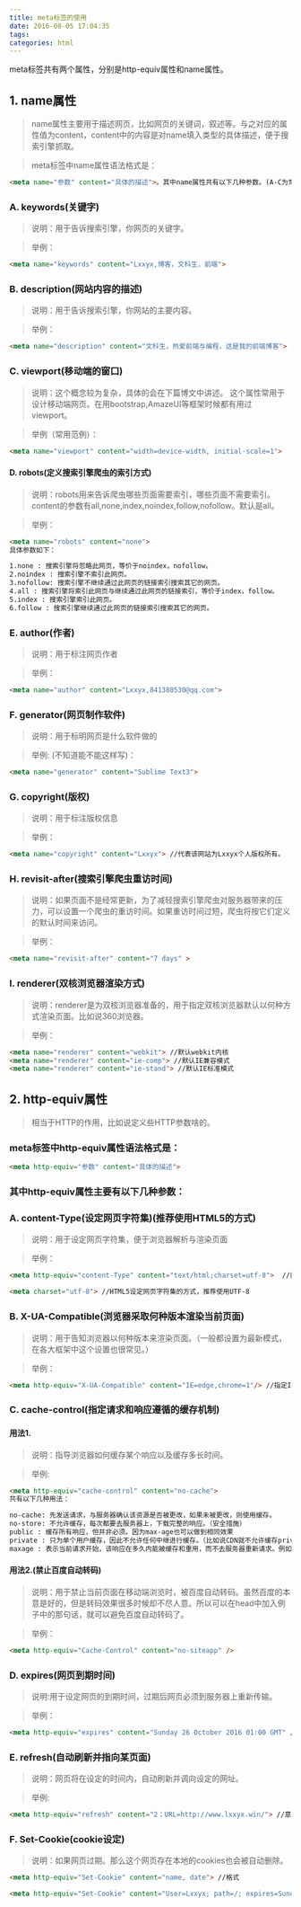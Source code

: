 ```yaml
---
title: meta标签的使用
date: 2016-08-05 17:04:35
tags:
categories: html
---
```


meta标签共有两个属性，分别是http-equiv属性和name属性。

<!-- more -->

## 1. name属性
>name属性主要用于描述网页，比如网页的关键词，叙述等。与之对应的属性值为content，content中的内容是对name填入类型的具体描述，便于搜索引擎抓取。

>meta标签中name属性语法格式是：

```html
<meta name="参数" content="具体的描述">。其中name属性共有以下几种参数。(A-C为常用属性)
```
### A. keywords(关键字)

> 说明：用于告诉搜索引擎，你网页的关键字。

>举例：

```html
<meta name="keywords" content="Lxxyx,博客，文科生，前端">
```
### B. description(网站内容的描述)
>说明：用于告诉搜索引擎，你网站的主要内容。

>举例：

```html
<meta name="description" content="文科生，热爱前端与编程，这是我的前端博客">
```
### C. viewport(移动端的窗口)

>说明：这个概念较为复杂，具体的会在下篇博文中讲述。
这个属性常用于设计移动端网页。在用bootstrap,AmazeUI等框架时候都有用过viewport。

>举例（常用范例）：

```html
<meta name="viewport" content="width=device-width, initial-scale=1">
```
#### D. robots(定义搜索引擎爬虫的索引方式)

>说明：robots用来告诉爬虫哪些页面需要索引，哪些页面不需要索引。
content的参数有all,none,index,noindex,follow,nofollow。默认是all。

>举例：

```html
<meta name="robots" content="none">
具体参数如下：

1.none : 搜索引擎将忽略此网页，等价于noindex，nofollow。
2.noindex : 搜索引擎不索引此网页。
3.nofollow: 搜索引擎不继续通过此网页的链接索引搜索其它的网页。
4.all : 搜索引擎将索引此网页与继续通过此网页的链接索引，等价于index，follow。
5.index : 搜索引擎索引此网页。
6.follow : 搜索引擎继续通过此网页的链接索引搜索其它的网页。
```
### E. author(作者)

>说明：用于标注网页作者

>举例：

```html
<meta name="author" content="Lxxyx,841380530@qq.com">
```

### F. generator(网页制作软件)

>说明：用于标明网页是什么软件做的

>举例: (不知道能不能这样写)：

```html
<meta name="generator" content="Sublime Text3">
```

### G. copyright(版权)
>说明：用于标注版权信息

>举例：

```html
<meta name="copyright" content="Lxxyx"> //代表该网站为Lxxyx个人版权所有。
```
### H. revisit-after(搜索引擎爬虫重访时间)

> 说明：如果页面不是经常更新，为了减轻搜索引擎爬虫对服务器带来的压力，可以设置一个爬虫的重访时间。如果重访时间过短，爬虫将按它们定义的默认时间来访问。

>举例：

```html
<meta name="revisit-after" content="7 days" >
```

### I. renderer(双核浏览器渲染方式)

>说明：renderer是为双核浏览器准备的，用于指定双核浏览器默认以何种方式渲染页面。比如说360浏览器。

>举例：

```html
<meta name="renderer" content="webkit"> //默认webkit内核
<meta name="renderer" content="ie-comp"> //默认IE兼容模式
<meta name="renderer" content="ie-stand"> //默认IE标准模式
```
## 2. http-equiv属性

>相当于HTTP的作用，比如说定义些HTTP参数啥的。

### meta标签中http-equiv属性语法格式是：

```html
<meta http-equiv="参数" content="具体的描述">

```
### 其中http-equiv属性主要有以下几种参数：

### A. content-Type(设定网页字符集)(推荐使用HTML5的方式)

> 说明：用于设定网页字符集，便于浏览器解析与渲染页面

> 举例：

```html
<meta http-equiv="content-Type" content="text/html;charset=utf-8">  //旧的HTML，不推荐

<meta charset="utf-8"> //HTML5设定网页字符集的方式，推荐使用UTF-8
```
### B. X-UA-Compatible(浏览器采取何种版本渲染当前页面)

> 说明：用于告知浏览器以何种版本来渲染页面。（一般都设置为最新模式，在各大框架中这个设置也很常见。）

> 举例：

```html
<meta http-equiv="X-UA-Compatible" content="IE=edge,chrome=1"/> //指定IE和Chrome使用最新版本渲染当前页面
```

### C. cache-control(指定请求和响应遵循的缓存机制)

#### 用法1.

> 说明：指导浏览器如何缓存某个响应以及缓存多长时间。

> 举例:

```html
<meta http-equiv="cache-control" content="no-cache">
共有以下几种用法：

no-cache: 先发送请求，与服务器确认该资源是否被更改，如果未被更改，则使用缓存。
no-store: 不允许缓存，每次都要去服务器上，下载完整的响应。（安全措施）
public : 缓存所有响应，但并非必须。因为max-age也可以做到相同效果
private : 只为单个用户缓存，因此不允许任何中继进行缓存。（比如说CDN就不允许缓存private的响应）
maxage : 表示当前请求开始，该响应在多久内能被缓存和重用，而不去服务器重新请求。例如：max-age=60表示响应可以再缓存和重用 60 秒。
```
#### 用法2.(禁止百度自动转码)

> 说明：用于禁止当前页面在移动端浏览时，被百度自动转码。虽然百度的本意是好的，但是转码效果很多时候却不尽人意。所以可以在head中加入例子中的那句话，就可以避免百度自动转码了。

>举例：

```html
<meta http-equiv="Cache-Control" content="no-siteapp" />
```
### D. expires(网页到期时间)

> 说明:用于设定网页的到期时间，过期后网页必须到服务器上重新传输。

> 举例：

```html
<meta http-equiv="expires" content="Sunday 26 October 2016 01:00 GMT" />
```
### E. refresh(自动刷新并指向某页面)
> 说明：网页将在设定的时间内，自动刷新并调向设定的网址。

> 举例:

```html
<meta http-equiv="refresh" content="2；URL=http://www.lxxyx.win/"> //意思是2秒后跳转向我的博客
```
### F. Set-Cookie(cookie设定)

>说明：如果网页过期。那么这个网页存在本地的cookies也会被自动删除。

```html
<meta http-equiv="Set-Cookie" content="name, date"> //格式

<meta http-equiv="Set-Cookie" content="User=Lxxyx; path=/; expires=Sunday, 10-Jan-16 10:00:00 GMT"> //具体范例
```

